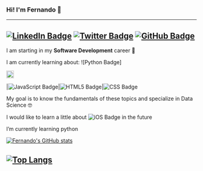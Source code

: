 ### Hi! I'm Fernando 👋
---
[![LinkedIn Badge](https://img.shields.io/badge/LinkedIn-0077B5?style=for-the-badge&logo=linkedin&logoColor=white&link=https://www.linkedin.com/in/ftrasvent/width=14px)](https://www.linkedin.com/in/ftrasvent)
[![Twitter Badge](https://img.shields.io/badge/Twitter-1DA1F2?style=for-the-badge&logo=twitter&logoColor=white&link=https://twitter.com/ftrasvent)](https://twitter.com/ftrasvent)
[![GitHub Badge](https://img.shields.io/badge/GitHub-100000?style=for-the-badge&logo=github&logoColor=white&link=https://github.com/ftrasvent)](https://github.com/ftrasvent)
---

I am starting in my **Software Development** career 🚀

I am currently learning about: 
![Python Badge]

<img src="https://img.shields.io/badge/Python-14354C?style=for-the-badge&logo=python&logoColor=white" width="20"/>

|![JavaScript Badge](https://img.shields.io/badge/JavaScript-F7DF1E?style=for-the-badge&logo=javascript&logoColor=black)|![HTML5 Badge](https://img.shields.io/badge/HTML5-E34F26?style=for-the-badge&logo=html5&logoColor=white)|![CSS Badge](https://img.shields.io/badge/CSS3-1572B6?style=for-the-badge&logo=css3&logoColor=white) 

My goal is to know the fundamentals of these topics and specialize in Data Science 🤓

I would like to learn a little about ![iOS Badge](https://img.shields.io/badge/iOS-000000?style=for-the-badge&logo=ios&logoColor=white) in the future

I’m currently learning python  

[![Fernando's GitHub stats](https://github-readme-stats.vercel.app/api?username=ftrasvent&show_icons=true&theme=algolia)](https://github.com/ftrasvent/github-readme-stats)

[![Top Langs](https://github-readme-stats.vercel.app/api/top-langs/?username=ftrasvent&theme=algolia)](https://github.com/ftrasvent/github-readme-stats)
---
<!--
**ftrasvent/ftrasvent** is a ✨ _special_ ✨ repository because its `README.md` (this file) appears on your GitHub profile.

Here are some ideas to get you started:

- 🔭 I’m currently working on ...
- 🌱 I’m currently learning ...
- 👯 I’m looking to collaborate on ...
- 🤔 I’m looking for help with ...
- 💬 Ask me about ...
- 📫 How to reach me: ...
- 😄 Pronouns: ...
- ⚡ Fun fact: ...
-->
